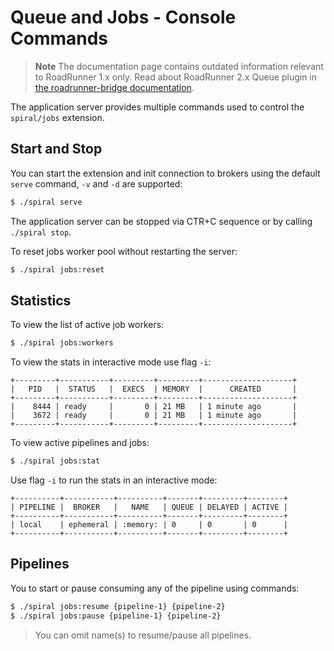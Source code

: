 # Queue and Jobs - Console Commands

> **Note**
> The documentation page contains outdated information relevant to RoadRunner 1.x only.
> Read about RoadRunner 2.x Queue plugin in [the roadrunner-bridge documentation](/docs/packages-roadrunner-bridge/2.8/en#usage-queue).

The application server provides multiple commands used to control the `spiral/jobs` extension.

## Start and Stop
You can start the extension and init connection to brokers using the default `serve` command, `-v` and `-d` are supported:

```bash
$ ./spiral serve
```

The application server can be stopped via CTR+C sequence or by calling `./spiral stop`.

To reset jobs worker pool without restarting the server:

```bash
$ ./spiral jobs:reset
```

## Statistics
To view the list of active job workers:

```bash
$ ./spiral jobs:workers
```

To view the stats in interactive mode use flag `-i`:

```
+---------+-----------+---------+---------+--------------------+
|   PID   |  STATUS   |  EXECS  | MEMORY  |      CREATED       |
+---------+-----------+---------+---------+--------------------+
|    8444 | ready     |       0 | 21 MB   | 1 minute ago       |
|    3672 | ready     |       0 | 21 MB   | 1 minute ago       |
+---------+-----------+---------+---------+--------------------+
```

To view active pipelines and jobs:

```bash
$ ./spiral jobs:stat
```

Use flag `-i` to run the stats in an interactive mode:

```
+----------+-----------+----------+-------+---------+--------+
| PIPELINE |  BROKER   |   NAME   | QUEUE | DELAYED | ACTIVE |
+----------+-----------+----------+-------+---------+--------+
| local    | ephemeral | :memory: | 0     | 0       | 0      |
+----------+-----------+----------+-------+---------+--------+
```

## Pipelines
You to start or pause consuming any of the pipeline using commands:

```bash
$ ./spiral jobs:resume {pipeline-1} {pipeline-2}
$ ./spiral jobs:pause {pipeline-1} {pipeline-2}
```

> You can omit name(s) to resume/pause all pipelines. 
